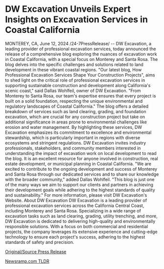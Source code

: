 # DW Excavation Unveils Expert Insights on Excavation Services in Coastal California

MONTEREY, CA, June 12, 2024 /24-7PressRelease/ -- DW Excavation, a leading provider of professional excavation services, today announced the release of a comprehensive blog exploring the nuances of excavation work in Coastal California, with a special focus on Monterey and Santa Rosa. The blog delves into the specific challenges and solutions related to land development in these vibrant coastal regions.  "Our latest blog, How Professional Excavation Services Shape Your Construction Projects", aims to shed light on the critical role of professional excavation services in supporting sustainable construction and development along California's scenic coast," said Dallas Wohlfeil, owner of DW Excavation. "From Monterey to Santa Rosa, our team's expertise ensures that every project is built on a solid foundation, respecting the unique environmental and regulatory landscapes of Coastal California."  The blog offers a detailed breakdown of services such as land clearing, grading, and foundation excavation, which are crucial for any construction project but take on additional significance in areas prone to environmental challenges like erosion and water management. By highlighting these services, DW Excavation emphasizes its commitment to excellence and environmental stewardship, which is particularly important in regions with diverse ecosystems and stringent regulations.  DW Excavation invites industry professionals, stakeholders, and community members interested in understanding the impact of excavation work on local development to read the blog. It is an excellent resource for anyone involved in construction, real estate development, or municipal planning in Coastal California.  "We are excited to contribute to the ongoing development and success of Monterey and Santa Rosa through our dedicated services and to share our knowledge with the broader community," added Dallas Wohlfeil. "This blog is just one of the many ways we aim to support our clients and partners in achieving their development goals while adhering to the highest standards of quality and sustainability."  For more information, please visit DW Excavation's Website.  About DW Excavation  DW Excavation is a leading provider of professional excavation services across the California Central Coast, including Monterey and Santa Rosa. Specializing in a wide range of excavation tasks such as land clearing, grading, utility trenching, and more, DW Excavation is dedicated to delivering high-quality and environmentally responsible solutions. With a focus on both commercial and residential projects, the company leverages its extensive experience and cutting-edge technology to ensure each project's success, adhering to the highest standards of safety and precision. 

[Original/Source Press Release](https://www.24-7pressrelease.com/press-release/511634/dw-excavation-unveils-expert-insights-on-excavation-services-in-coastal-california) 

[Newsramp.com TLDR](https://newsramp.com/None) 